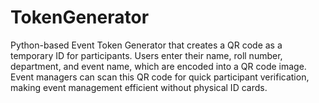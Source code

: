 # TokenGenerator
Python-based Event Token Generator that creates a QR code as a temporary ID for participants. Users enter their name, roll number, department, and event name, which are encoded into a QR code image. Event managers can scan this QR code for quick participant verification, making event management efficient without physical ID cards.
